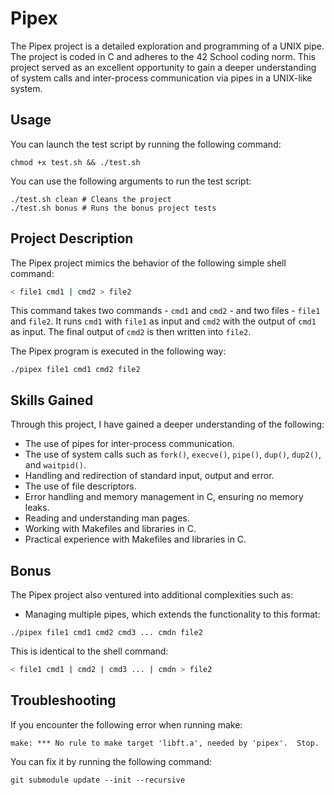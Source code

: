 # Pipex

The Pipex project is a detailed exploration and programming of a UNIX pipe. The project is coded in C and adheres to the 42 School coding norm. This project served as an excellent opportunity to gain a deeper understanding of system calls and inter-process communication via pipes in a UNIX-like system.

## Usage

You can launch the test script by running the following command:

```shell
chmod +x test.sh && ./test.sh

```

You can use the following arguments to run the test script:

```shell
./test.sh clean # Cleans the project
./test.sh bonus # Runs the bonus project tests
```

## Project Description

The Pipex project mimics the behavior of the following simple shell command:

```bash
< file1 cmd1 | cmd2 > file2

```

This command takes two commands - `cmd1` and `cmd2` - and two files - `file1` and `file2`. It runs `cmd1` with `file1` as input and `cmd2` with the output of `cmd1` as input. The final output of `cmd2` is then written into `file2`.

The Pipex program is executed in the following way:

```shell
./pipex file1 cmd1 cmd2 file2

```

## Skills Gained

Through this project, I have gained a deeper understanding of the following:

- The use of pipes for inter-process communication.
- The use of system calls such as `fork()`, `execve()`, `pipe()`, `dup()`, `dup2()`, and `waitpid()`.
- Handling and redirection of standard input, output and error.
- The use of file descriptors.
- Error handling and memory management in C, ensuring no memory leaks.
- Reading and understanding man pages.
- Working with Makefiles and libraries in C.
- Practical experience with Makefiles and libraries in C.

## Bonus

The Pipex project also ventured into additional complexities such as:

- Managing multiple pipes, which extends the functionality to this format:

```shell
./pipex file1 cmd1 cmd2 cmd3 ... cmdn file2

```

This is identical to the shell command:

```bash
< file1 cmd1 | cmd2 | cmd3 ... | cmdn > file2

```

## Troubleshooting

If you encounter the following error when running make:

```shell
make: *** No rule to make target 'libft.a', needed by 'pipex'.  Stop.

```

You can fix it by running the following command:

```shell
git submodule update --init --recursive

```
